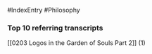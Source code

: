#IndexEntry #Philosophy

### Top 10 referring transcripts
[[0203 Logos in the Garden of Souls Part 2]] (1)

